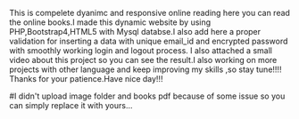 This is compelete dyanimc and responsive online reading here you can read the online books.I made this dynamic website by using PHP,Bootstrap4,HTML5 with Mysql databse.I also add here a proper validation for inserting a data with unique email_id and encrypted password with smoothly working login and logout process.
I also attached a small video about this project so you can see the result.I also working on more projects with other language and keep improving my skills ,so stay tune!!!!
Thanks for your patience.Have nice day!!!








#I didn't upload image folder and books pdf because of some issue so you can simply replace it with yours...
